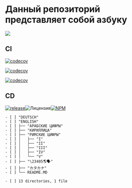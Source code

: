 # Данный репозиторий представляет собой азбуку

![](https://img.shields.io/github/commit-activity/w/blacksnow2k/azbuka?color=white&label=%D0%90%D0%BA%D1%82%D0%B8%D0%B2%D0%BD%D0%BE%D1%81%D1%82%D1%8C%20%D0%BA%D0%BE%D0%BC%D0%BC%D0%B8%D1%82%D0%BE%D0%B2&logo=github)

## CI

[![codecov](https://codecov.io/gh/blacksnow2k/azbuka/branch/master/graph/badge.svg?token=5OJJH9IMOY)](https://codecov.io/gh/blacksnow2k/azbuka)

[![codecov](https://img.shields.io/github/actions/workflow/status/blacksnow2k/azbuka/build.yml?branch=master&color=white&label=Jest%20in%20github%20Actons&logo=jest&logoColor=black&style=social)](https://github.com/blacksnow2k/azbuka/actions/workflows/build.yml)

[![codecov](https://img.shields.io/github/actions/workflow/status/blacksnow2k/azbuka/test.yml?branch=master&color=white&label=Jest&logo=jest&logoColor=black&style=social)](https://github.com/blacksnow2k/azbuka/actions/workflows/test.yml)

## CD

[![release](https://img.shields.io/github/v/release/blacksnow2k/azbuka?color=white&include_prereleases&logo=git)](https://github.com/blacksnow2k/azbuka/tags)![Лицензия](https://img.shields.io/github/license/blacksnow2k/azbuka?color=white&label=%D0%BB%D0%B8%D1%86%D0%B5%D0%BD%D0%B7%D0%B8%D1%8F&logo=apache&logoColor=white)[![NPM](https://img.shields.io/npm/v/azbooka?color=white&label=%D0%90%D0%BA%D1%82%D1%83%D0%B0%D0%BB%D1%8C%D0%BD%D0%B0%D1%8F%20%D0%B2%D0%B5%D1%80%D1%81%D0%B8%D1%8F%20%D0%B2%20NPM&logo=npm&logoColor=white)](https://www.npmjs.com/package/azbooka)

```
- [ ] "DEUTSCH"
- [ ] "ENGLISH"
- [ ] ├── "АРАБСКИЕ ЦИФРЫ"
- [ ] ├── "КИРИЛЛИЦА"
- [ ] ├── "РИМСКИЕ ЦИФРЫ"
- [ ] │   ├── "I"
- [ ] │   ├── "II"
- [ ] │   ├── "III"
- [ ] │   ├── "IV"
- [ ] │   └── "V"
- [ ] ├── "\23405🌎🗣️"
- [ ] ├── "カタカナ"
- [ ] └── README.MD

- [ ] 13 directories, 1 file
```

